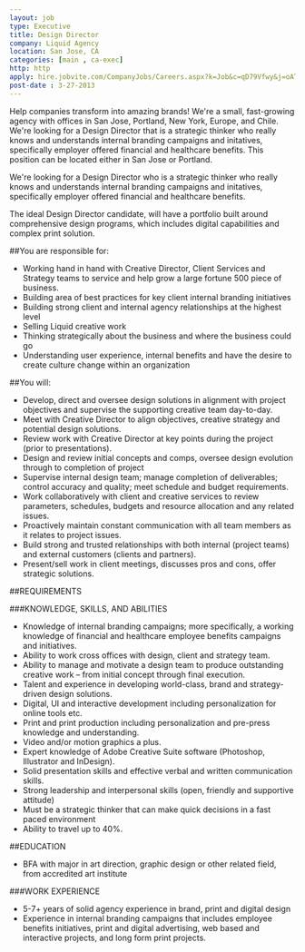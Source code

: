 ```yaml
---
layout: job
type: Executive
title: Design Director
company: Liquid Agency
location: San Jose, CA
categories: [main , ca-exec]
http: http
apply: hire.jobvite.com/CompanyJobs/Careers.aspx?k=Job&c=qD79Vfwy&j=oAThXfwr
post-date : 3-27-2013
---
```


Help companies transform into amazing brands! We're a small, fast-growing agency with offices in San Jose, Portland, New York, Europe, and Chile. We're looking for a Design Director that is a strategic thinker who really knows and understands internal branding campaigns and initatives, specifically employer offered financial and healthcare benefits. This position can be located either in San Jose or Portland.

We're looking for a Design Director who is a strategic thinker who really knows and understands internal branding campaigns and initatives, specifically employer offered financial and healthcare benefits.

The ideal Design Director candidate, will have a portfolio built around comprehensive design programs, which includes digital capabilities and complex print solution.

##You are responsible for:

* Working hand in hand with Creative Director, Client Services and Strategy teams to service and help grow a large fortune 500 piece of business.
* Building area of best practices for key client internal branding initiatives
* Building strong client and internal agency relationships at the highest level
* Selling Liquid creative work
* Thinking strategically about the business and where the business could go
* Understanding user experience, internal benefits and have the desire to create culture change within an organization

##You will:

* Develop, direct and oversee design solutions in alignment with project objectives and supervise the supporting creative team day-to-day.
* Meet with Creative Director to align objectives, creative strategy and potential design solutions.
* Review work with Creative Director at key points during the project (prior to presentations).
* Design and review initial concepts and comps, oversee design evolution through to completion of project
* Supervise internal design team; manage completion of deliverables; control accuracy and quality; meet schedule and budget requirements.
* Work collaboratively with client and creative services to review parameters, schedules, budgets and resource allocation and any related issues.
* Proactively maintain constant communication with all team members as it relates to project issues.
* Build strong and trusted relationships with both internal (project teams) and external customers (clients and partners).
* Present/sell work in client meetings, discusses pros and cons, offer strategic solutions.
 
##REQUIREMENTS

###KNOWLEDGE, SKILLS, AND ABILITIES

* Knowledge of internal branding campaigns; more specifically, a working knowledge of financial and healthcare employee benefits campaigns and initiatives.
* Ability to work cross offices with design, client and strategy team.
* Ability to manage and motivate a design team to produce outstanding creative work – from initial concept through final execution.
* Talent and experience in developing world-class, brand and strategy-driven design solutions.
* Digital, UI and interactive development including personalization for online tools etc.
* Print and print production including personalization and pre-press knowledge and understanding.
* Video and/or motion graphics a plus.
* Expert knowledge of Adobe Creative Suite software (Photoshop, Illustrator and InDesign).
* Solid presentation skills and effective verbal and written communication skills.
* Strong leadership and interpersonal skills (open, friendly and supportive attitude)
* Must be a strategic thinker that can make quick decisions in a fast paced environment
* Ability to travel up to 40%.

##EDUCATION

* BFA with major in art direction, graphic design or other related field, from accredited art institute
 
###WORK EXPERIENCE

* 5-7+ years of solid agency experience in brand, print and digital design
* Experience in internal branding campaigns that includes employee benefits initiatives, print and digital advertising, web based and interactive projects, and long form print projects.
